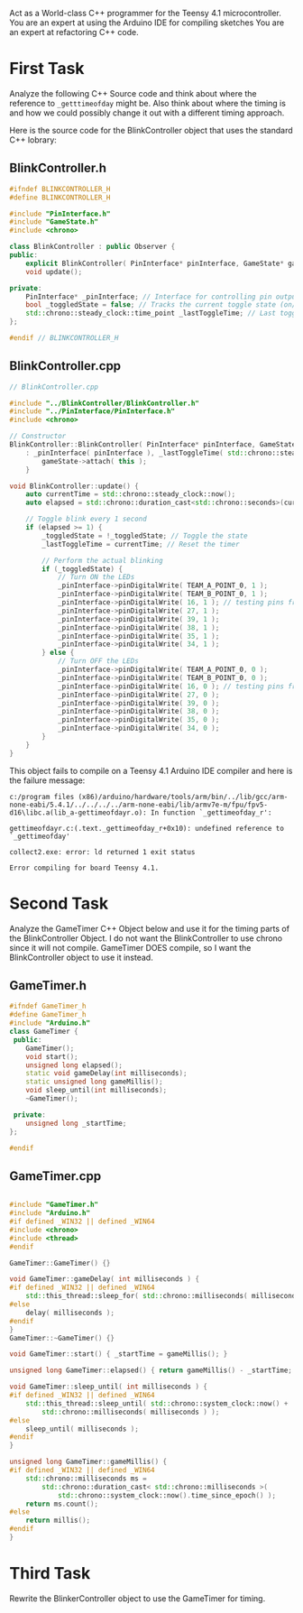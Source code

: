 Act as a World-class C++ programmer for the Teensy 4.1 microcontroller.
You are an expert at using the Arduino IDE for compiling sketches
You are an expert at refactoring C++ code.

# First Task
Analyze the following C++ Source code and think about where the reference to `_getttimeofday` might be.  Also think about where the timing is and how we could possibly change it out with a different timing approach.

Here is the source code for the BlinkController object that uses the standard C++ <chrono> lobrary:
## BlinkController.h
```cpp
#ifndef BLINKCONTROLLER_H
#define BLINKCONTROLLER_H

#include "PinInterface.h"
#include "GameState.h"
#include <chrono>

class BlinkController : public Observer {
public:
    explicit BlinkController( PinInterface* pinInterface, GameState* gameState );
    void update();

private:
    PinInterface* _pinInterface; // Interface for controlling pin output
    bool _toggledState = false; // Tracks the current toggle state (on/off)
    std::chrono::steady_clock::time_point _lastToggleTime; // Last toggle timestamp
};

#endif // BLINKCONTROLLER_H
```

## BlinkController.cpp
```cpp
// BlinkController.cpp

#include "../BlinkController/BlinkController.h"
#include "../PinInterface/PinInterface.h"
#include <chrono>

// Constructor
BlinkController::BlinkController( PinInterface* pinInterface, GameState* gameState )
    : _pinInterface( pinInterface ), _lastToggleTime( std::chrono::steady_clock::now()) {
        gameState->attach( this );
    }

void BlinkController::update() {
    auto currentTime = std::chrono::steady_clock::now();
    auto elapsed = std::chrono::duration_cast<std::chrono::seconds>(currentTime - _lastToggleTime).count();

    // Toggle blink every 1 second
    if (elapsed >= 1) {
        _toggledState = !_toggledState; // Toggle the state
        _lastToggleTime = currentTime; // Reset the timer

        // Perform the actual blinking
        if (_toggledState) {
            // Turn ON the LEDs
            _pinInterface->pinDigitalWrite( TEAM_A_POINT_0, 1 );
            _pinInterface->pinDigitalWrite( TEAM_B_POINT_0, 1 );
            _pinInterface->pinDigitalWrite( 16, 1 ); // testing pins from top to bottom
            _pinInterface->pinDigitalWrite( 27, 1 );
            _pinInterface->pinDigitalWrite( 39, 1 );
            _pinInterface->pinDigitalWrite( 38, 1 );
            _pinInterface->pinDigitalWrite( 35, 1 );
            _pinInterface->pinDigitalWrite( 34, 1 );
        } else {
            // Turn OFF the LEDs
            _pinInterface->pinDigitalWrite( TEAM_A_POINT_0, 0 );
            _pinInterface->pinDigitalWrite( TEAM_B_POINT_0, 0 );
            _pinInterface->pinDigitalWrite( 16, 0 ); // testing pins from top to bottom
            _pinInterface->pinDigitalWrite( 27, 0 );
            _pinInterface->pinDigitalWrite( 39, 0 );
            _pinInterface->pinDigitalWrite( 38, 0 );
            _pinInterface->pinDigitalWrite( 35, 0 );
            _pinInterface->pinDigitalWrite( 34, 0 );
        }
    }
}
```



This object fails to compile on a Teensy 4.1 Arduino IDE compiler and here is the failure message:
```error
c:/program files (x86)/arduino/hardware/tools/arm/bin/../lib/gcc/arm-none-eabi/5.4.1/../../../../arm-none-eabi/lib/armv7e-m/fpu/fpv5-d16\libc.a(lib_a-gettimeofdayr.o): In function `_gettimeofday_r':

gettimeofdayr.c:(.text._gettimeofday_r+0x10): undefined reference to `_gettimeofday'

collect2.exe: error: ld returned 1 exit status

Error compiling for board Teensy 4.1.
```

# Second Task
Analyze the GameTimer C++ Object below and use it for the timing parts of the BlinkController Object. I do not want the BlinkController to use chrono since it will not compile.  GameTimer DOES compile, so I want the BlinkController object to use it instead.

## GameTimer.h
```cpp
#ifndef GameTimer_h
#define GameTimer_h
#include "Arduino.h"
class GameTimer {
 public:
    GameTimer();
    void start();
    unsigned long elapsed();
    static void gameDelay(int milliseconds);
    static unsigned long gameMillis();
    void sleep_until(int milliseconds);
    ~GameTimer();

 private:
    unsigned long _startTime;
};

#endif
```

## GameTimer.cpp
```cpp

#include "GameTimer.h"
#include "Arduino.h"
#if defined _WIN32 || defined _WIN64
#include <chrono>
#include <thread>
#endif

GameTimer::GameTimer() {}

void GameTimer::gameDelay( int milliseconds ) {
#if defined _WIN32 || defined _WIN64
    std::this_thread::sleep_for( std::chrono::milliseconds( milliseconds ) );
#else
    delay( milliseconds );
#endif
}
GameTimer::~GameTimer() {}

void GameTimer::start() { _startTime = gameMillis(); }

unsigned long GameTimer::elapsed() { return gameMillis() - _startTime; }

void GameTimer::sleep_until( int milliseconds ) {
#if defined _WIN32 || defined _WIN64
    std::this_thread::sleep_until( std::chrono::system_clock::now() +
        std::chrono::milliseconds( milliseconds ) );
#else
    sleep_until( milliseconds );
#endif
}

unsigned long GameTimer::gameMillis() {
#if defined _WIN32 || defined _WIN64
    std::chrono::milliseconds ms =
        std::chrono::duration_cast< std::chrono::milliseconds >(
            std::chrono::system_clock::now().time_since_epoch() );
    return ms.count();
#else
    return millis();
#endif
}
```

# Third Task
Rewrite the BlinkerController object to use the GameTimer for timing.
